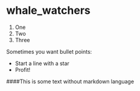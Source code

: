 # whale_watchers

1. One
2. Two
3. Three

Sometimes you want bullet points:

* Start a line with a star
* Profit!

####This is some text without markdown language
